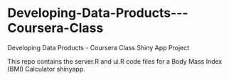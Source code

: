 Developing-Data-Products---Coursera-Class
=========================================

Developing Data Products - Coursera Class Shiny App Project

This repo contains the server.R and ui.R code files for a Body Mass Index (BMI) Calculator shinyapp.
